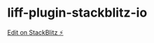 # liff-plugin-stackblitz-io

[Edit on StackBlitz ⚡️](https://stackblitz.com/edit/liff-plugin-stackblitz-io)